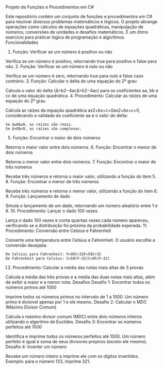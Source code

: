 Projeto de Funções e Procedimentos em C#

Este repositório contém um conjunto de funções e procedimentos em C# para resolver diversos problemas matemáticos e lógicos. O projeto abrange operações como cálculos de equações quadráticas, manipulação de números, conversões de unidades e desafios matemáticos. É um ótimo exercício para praticar lógica de programação e algoritmos.
Funcionalidades
1. Função: Verificar se um número é positivo ou não

Verifica se um número é positivo, retornando true para positivo e false para não.
2. Função: Verificar se um número é nulo ou não

Verifica se um número é zero, retornando true para nulo e false caso contrário.
3. Função: Calcular o delta de uma equação do 2º grau

Calcula o valor do delta (Δ=b2−4acΔ=b2−4ac) para os coeficientes aa, bb e cc de uma equação quadrática.
4. Procedimento: Calcular as raízes de uma equação do 2º grau

Calcula as raízes da equação quadrática ax2+bx+c=0ax2+bx+c=0, considerando a validade do coeficiente aa e o valor do delta:

    Se Δ≥0Δ≥0, as raízes são reais.
    Se Δ<0Δ<0, as raízes são complexas.

5. Função: Encontrar o maior de dois números

Retorna o maior valor entre dois números.
6. Função: Encontrar o menor de dois números

Retorna o menor valor entre dois números.
7. Função: Encontrar o maior de três números

Recebe três números e retorna o maior valor, utilizando a função do item 5.
8. Função: Encontrar o menor de três números

Recebe três números e retorna o menor valor, utilizando a função do item 6.
9. Função: Lançamento de dado

Simula o lançamento de um dado, retornando um número aleatório entre 1 e 6.
10. Procedimento: Lançar o dado 100 vezes

Lança o dado 100 vezes e conta quantas vezes cada número apareceu, verificando se a distribuição foi próxima da probabilidade esperada.
11. Procedimento: Conversão entre Celsius e Fahrenheit

Converte uma temperatura entre Celsius e Fahrenheit. O usuário escolhe a conversão desejada:

    De Celsius para Fahrenheit: F=95C+32F=59​C+32
    De Fahrenheit para Celsius: C=59(F−32)C=95​(F−32)

12. Procedimento: Calcular a média das notas mais altas de 3 provas

Calcula a média das três provas e a média das duas notas mais altas, além de exibir a maior e a menor nota.
Desafios
Desafio 1: Encontrar todos os números primos até 1000

Imprime todos os números primos no intervalo de 1 a 1000. Um número primo é divisível apenas por 1 e ele mesmo.
Desafio 2: Calcular o MDC (Máximo Divisor Comum)

Calcula o máximo divisor comum (MDC) entre dois números inteiros utilizando o algoritmo de Euclides.
Desafio 3: Encontrar os números perfeitos até 1000

Identifica e imprime todos os números perfeitos até 1000. Um número perfeito é igual à soma de seus divisores próprios (exceto ele mesmo).
Desafio 4: Inverter um número

Recebe um número inteiro e imprime ele com os dígitos invertidos. Exemplo: para o número 123, imprime 321.
